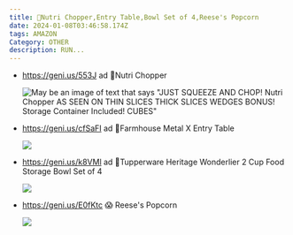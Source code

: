 ```yaml
---
title: 🚨Nutri Chopper,Entry Table,Bowl Set of 4,Reese's Popcorn
date: 2024-01-08T03:46:58.174Z
tags: AMAZON
Category: OTHER
description: RUN...
---
```

* https://geni.us/553J   ad
  🚨Nutri Chopper

  ![May be an image of text that says "JUST SQUEEZE AND CHOP! Nutri Chopper AS SEEN ON THIN SLICES THICK SLICES WEDGES BONUS! Storage Container Included! CUBES"](https://scontent.fpat1-2.fna.fbcdn.net/v/t39.30808-6/417113529_10228025475314590_7698864787692088672_n.jpg?stp=dst-jpg_p526x296&_nc_cat=102&ccb=1-7&_nc_sid=c42490&_nc_ohc=vFC81GKX0zQAX8DioTj&_nc_ht=scontent.fpat1-2.fna&oh=00_AfB86E_zCiYj69YcHGUAqMndL8_WNkR5CtF0ezlqlP5jUw&oe=65A0786A)

  <!--EndFragment-->
* https://geni.us/cfSaFI  ad
  🛒Farmhouse Metal X Entry Table

  ![](https://m.media-amazon.com/images/I/81HJQBJtg5L._AC_SL1500_.jpg)

  <!--EndFragment-->
* https://geni.us/k8VMl   ad
  🎀Tupperware Heritage Wonderlier 2 Cup Food Storage Bowl Set of 4

  ![](https://m.media-amazon.com/images/I/71nNb6GC7VL._AC_SL1500_.jpg)

  <!--EndFragment-->
* https://geni.us/E0fKtc
  😱 Reese's Popcorn

  ![](https://m.media-amazon.com/images/I/81ZBA8HoF3L._SL1500_.jpg)

  <!--EndFragment-->